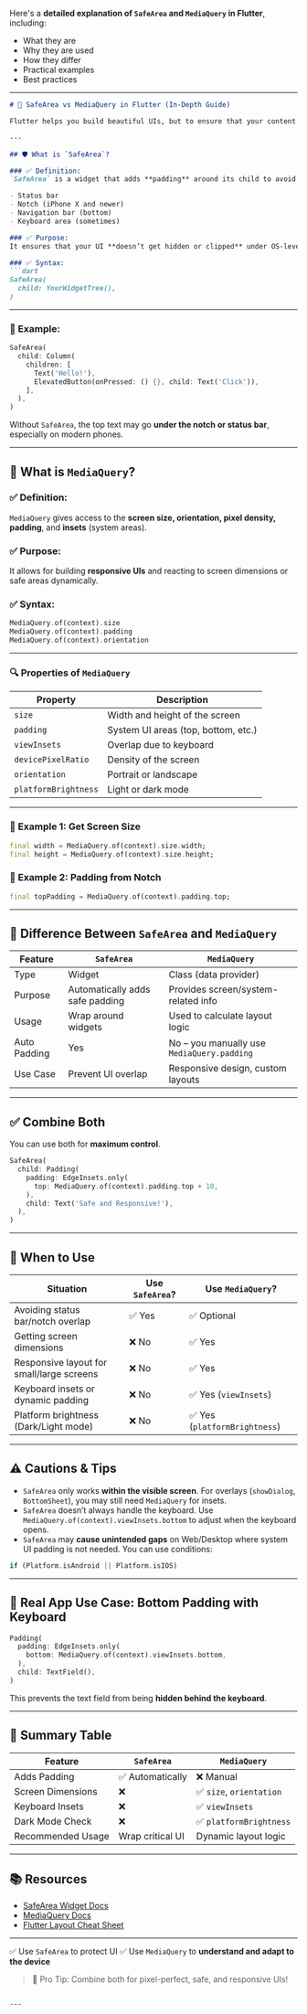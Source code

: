 Here's a **detailed explanation of `SafeArea` and `MediaQuery` in Flutter**, including:

* What they are
* Why they are used
* How they differ
* Practical examples
* Best practices

---

````markdown
# 📱 SafeArea vs MediaQuery in Flutter (In-Depth Guide)

Flutter helps you build beautiful UIs, but to ensure that your content is **visible, accessible, and safe from overlapping system UI** (like notches, status bars, or keyboard), you must use tools like **`SafeArea`** and **`MediaQuery`**.

---

## 🛡️ What is `SafeArea`?

### ✅ Definition:
`SafeArea` is a widget that adds **padding** around its child to avoid **system intrusions** such as:

- Status bar
- Notch (iPhone X and newer)
- Navigation bar (bottom)
- Keyboard area (sometimes)

### ✅ Purpose:
It ensures that your UI **doesn’t get hidden or clipped** under OS-level components.

### ✅ Syntax:
```dart
SafeArea(
  child: YourWidgetTree(),
)
````

---

### 🧪 Example:

```dart
SafeArea(
  child: Column(
    children: [
      Text('Hello!'),
      ElevatedButton(onPressed: () {}, child: Text('Click')),
    ],
  ),
)
```

Without `SafeArea`, the top text may go **under the notch or status bar**, especially on modern phones.

---

## 🧰 What is `MediaQuery`?

### ✅ Definition:

`MediaQuery` gives access to the **screen size, orientation, pixel density, padding**, and **insets** (system areas).

### ✅ Purpose:

It allows for building **responsive UIs** and reacting to screen dimensions or safe areas dynamically.

### ✅ Syntax:

```dart
MediaQuery.of(context).size
MediaQuery.of(context).padding
MediaQuery.of(context).orientation
```

---

### 🔍 Properties of `MediaQuery`

| Property             | Description                         |
| -------------------- | ----------------------------------- |
| `size`               | Width and height of the screen      |
| `padding`            | System UI areas (top, bottom, etc.) |
| `viewInsets`         | Overlap due to keyboard             |
| `devicePixelRatio`   | Density of the screen               |
| `orientation`        | Portrait or landscape               |
| `platformBrightness` | Light or dark mode                  |

---

### 🧪 Example 1: Get Screen Size

```dart
final width = MediaQuery.of(context).size.width;
final height = MediaQuery.of(context).size.height;
```

### 🧪 Example 2: Padding from Notch

```dart
final topPadding = MediaQuery.of(context).padding.top;
```

---

## 🧭 Difference Between `SafeArea` and `MediaQuery`

| Feature      | `SafeArea`                      | `MediaQuery`                               |
| ------------ | ------------------------------- | ------------------------------------------ |
| Type         | Widget                          | Class (data provider)                      |
| Purpose      | Automatically adds safe padding | Provides screen/system-related info        |
| Usage        | Wrap around widgets             | Used to calculate layout logic             |
| Auto Padding | Yes                             | No – you manually use `MediaQuery.padding` |
| Use Case     | Prevent UI overlap              | Responsive design, custom layouts          |

---

## ✅ Combine Both

You can use both for **maximum control**.

```dart
SafeArea(
  child: Padding(
    padding: EdgeInsets.only(
      top: MediaQuery.of(context).padding.top + 10,
    ),
    child: Text('Safe and Responsive!'),
  ),
)
```

---

## 📌 When to Use

| Situation                                 | Use `SafeArea`? | Use `MediaQuery`?            |
| ----------------------------------------- | --------------- | ---------------------------- |
| Avoiding status bar/notch overlap         | ✅ Yes           | ✅ Optional                   |
| Getting screen dimensions                 | ❌ No            | ✅ Yes                        |
| Responsive layout for small/large screens | ❌ No            | ✅ Yes                        |
| Keyboard insets or dynamic padding        | ❌ No            | ✅ Yes (`viewInsets`)         |
| Platform brightness (Dark/Light mode)     | ❌ No            | ✅ Yes (`platformBrightness`) |

---

## ⚠️ Cautions & Tips

* `SafeArea` only works **within the visible screen**. For overlays (`showDialog`, `BottomSheet`), you may still need `MediaQuery` for insets.
* `SafeArea` doesn’t always handle the keyboard. Use `MediaQuery.of(context).viewInsets.bottom` to adjust when the keyboard opens.
* `SafeArea` may **cause unintended gaps** on Web/Desktop where system UI padding is not needed. You can use conditions:

```dart
if (Platform.isAndroid || Platform.isIOS)
```

---

## 🧪 Real App Use Case: Bottom Padding with Keyboard

```dart
Padding(
  padding: EdgeInsets.only(
    bottom: MediaQuery.of(context).viewInsets.bottom,
  ),
  child: TextField(),
)
```

This prevents the text field from being **hidden behind the keyboard**.

---

## 🏁 Summary Table

| Feature           | `SafeArea`       | `MediaQuery`            |
| ----------------- | ---------------- | ----------------------- |
| Adds Padding      | ✅ Automatically  | ❌ Manual                |
| Screen Dimensions | ❌                | ✅ `size`, `orientation` |
| Keyboard Insets   | ❌                | ✅ `viewInsets`          |
| Dark Mode Check   | ❌                | ✅ `platformBrightness`  |
| Recommended Usage | Wrap critical UI | Dynamic layout logic    |

---

## 📚 Resources

* [SafeArea Widget Docs](https://api.flutter.dev/flutter/widgets/SafeArea-class.html)
* [MediaQuery Docs](https://api.flutter.dev/flutter/widgets/MediaQuery-class.html)
* [Flutter Layout Cheat Sheet](https://docs.flutter.dev/ui/layout/cheat-sheet)

---

✅ Use `SafeArea` to protect UI
✅ Use `MediaQuery` to **understand and adapt to the device**

> 🧠 Pro Tip: Combine both for pixel-perfect, safe, and responsive UIs!

```

---
 